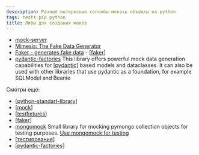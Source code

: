 ```yaml
---
description: Разные интересные сопсобы мокать объекты на python
tags: tests pip python
title: Либы для создания моков
---
```

- [mock-server](https://github.com/tomashanacek/mock-server)
- [Mimesis: The Fake Data Generator](https://github.com/lk-geimfari/mimesis)
- [Faker - generates fake data](https://faker.readthedocs.io/en/master/) - [[faker]]
- [pydantic-factories](https://github.com/Goldziher/pydantic-factories) This library offers powerful mock data generation capabilities for [[pydantic]] based models and dataclasses. It can also be used with other libraries that use pydantic as a foundation, for example SQLModel and Beanie

Смотри еще:

- [[python-standart-library]]
- [[mock]]
- [[testfixtures]]
- [[faker]]
- [mongomock](https://github.com/mongomock/mongomock) Small library for mocking pymongo collection objects for testing purposes. [Use mongomock for testing](http://docs.mongoengine.org/guide/mongomock.html)
- [[тестирование]]
- [[pydantic-factories]]

[//begin]: # "Autogenerated link references for markdown compatibility"
[faker]: faker "Faker - пакет для создания фейковых данных для тестов"
[pydantic]: pydantic "Pydantic"
[python-standart-library]: ..%2Flists%2Fpython-standart-library "Стандартная библиотека python и полезные ресурсы"
[mock]: mock "Mock-тесты"
[testfixtures]: testfixtures "Testfixtures"
[тестирование]: ..%2Flists%2F%D1%82%D0%B5%D1%81%D1%82%D0%B8%D1%80%D0%BE%D0%B2%D0%B0%D0%BD%D0%B8%D0%B5 "Основные принципы тестровния"
[pydantic-factories]: pydantic-factories "Pydantic-factories"
[//end]: # "Autogenerated link references"